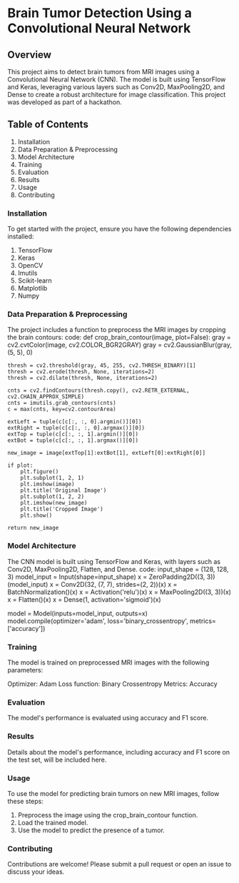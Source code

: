 # Brain Tumor Detection Using a Convolutional Neural Network
## Overview
This project aims to detect brain tumors from MRI images using a Convolutional Neural Network (CNN). The model is built using TensorFlow and Keras, leveraging various layers such as Conv2D, MaxPooling2D, and Dense to create a robust architecture for image classification. This project was developed as part of a hackathon.
## Table of Contents
1. Installation
2. Data Preparation & Preprocessing
3. Model Architecture
4. Training
5. Evaluation
6. Results
7. Usage
8. Contributing
### Installation
To get started with the project, ensure you have the following dependencies installed:

1. TensorFlow
2. Keras
3. OpenCV
4. Imutils
5. Scikit-learn
6. Matplotlib
7. Numpy

### Data Preparation & Preprocessing
The project includes a function to preprocess the MRI images by cropping the brain contours:
code:
def crop_brain_contour(image, plot=False):
    gray = cv2.cvtColor(image, cv2.COLOR_BGR2GRAY)
    gray = cv2.GaussianBlur(gray, (5, 5), 0)

    thresh = cv2.threshold(gray, 45, 255, cv2.THRESH_BINARY)[1]
    thresh = cv2.erode(thresh, None, iterations=2)
    thresh = cv2.dilate(thresh, None, iterations=2)

    cnts = cv2.findContours(thresh.copy(), cv2.RETR_EXTERNAL, cv2.CHAIN_APPROX_SIMPLE)
    cnts = imutils.grab_contours(cnts)
    c = max(cnts, key=cv2.contourArea)
    
    extLeft = tuple(c[c[:, :, 0].argmin()][0])
    extRight = tuple(c[c[:, :, 0].argmax()][0])
    extTop = tuple(c[c[:, :, 1].argmin()][0])
    extBot = tuple(c[c[:, :, 1].argmax()][0])
    
    new_image = image[extTop[1]:extBot[1], extLeft[0]:extRight[0]]            

    if plot:
        plt.figure()
        plt.subplot(1, 2, 1)
        plt.imshow(image)
        plt.title('Original Image')
        plt.subplot(1, 2, 2)
        plt.imshow(new_image)
        plt.title('Cropped Image')
        plt.show()
    
    return new_image

### Model Architecture
The CNN model is built using TensorFlow and Keras, with layers such as Conv2D, MaxPooling2D, Flatten, and Dense. 
code:
input_shape = (128, 128, 3)
model_input = Input(shape=input_shape)
x = ZeroPadding2D((3, 3))(model_input)
x = Conv2D(32, (7, 7), strides=(2, 2))(x)
x = BatchNormalization()(x)
x = Activation('relu')(x)
x = MaxPooling2D((3, 3))(x)
x = Flatten()(x)
x = Dense(1, activation='sigmoid')(x)

model = Model(inputs=model_input, outputs=x)
model.compile(optimizer='adam', loss='binary_crossentropy', metrics=['accuracy'])

### Training
The model is trained on preprocessed MRI images with the following parameters:

Optimizer: Adam
Loss function: Binary Crossentropy
Metrics: Accuracy

### Evaluation
The model's performance is evaluated using accuracy and F1 score.

### Results
Details about the model's performance, including accuracy and F1 score on the test set, will be included here.

### Usage
To use the model for predicting brain tumors on new MRI images, follow these steps:

1. Preprocess the image using the crop_brain_contour function.
2. Load the trained model.
3. Use the model to predict the presence of a tumor.

### Contributing
Contributions are welcome! Please submit a pull request or open an issue to discuss your ideas.

